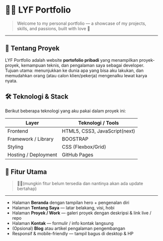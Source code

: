 # 🤵🏻 LYF Portfolio

> Welcome to my personal portfolio — a showcase of my projects, skills, and passions, built with love 💙
---

## 🧾 Tentang Proyek

LYF Portfolio adalah website **portofolio pribadi** yang menampilkan proyek-proyek, kemampuan teknis, dan pengalaman saya sebagai developer.  
Tujuan utama: menunjukkan ke dunia apa yang bisa aku lakukan, dan memudahkan orang (atau calon klien/pekerja) mengenalku lewat karya nyata.

## 🛠️ Teknologi & Stack

Berikut beberapa teknologi yang aku pakai dalam proyek ini:

| Layer | Teknologi / Tools |
|-------|-------------------|
| Frontend | HTML5, CSS3, JavaScript(next) |
| Framework / Library | BOOSTRAP |
| Styling | CSS (Flexbox/Grid) |
| Hosting / Deployment | GitHub Pages |

## 🎯 Fitur Utama

> 🙏🏻(mungkin fitur belum tersedia dan nantinya akan ada update bertahap)
---

- Halaman **Beranda** dengan tampilan hero + pengenalan diri  
- Halaman **Tentang Saya** — latar belakang, visi, hobi  
- Halaman **Proyek / Work** — galeri proyek dengan deskripsi & link live / repo  
- Halaman **Kontak** — formulir / info kontak langsung  
- (Opsional) **Blog** atau artikel pengalaman pengembangan  
- Responsif & mobile-friendly — tampil bagus di desktop & HP
